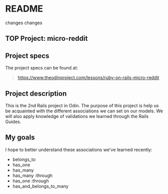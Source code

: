 # README

changes
changes

## TOP Project: micro-reddit

## Project specs
The project specs can be found at:  
> https://www.theodinproject.com/lessons/ruby-on-rails-micro-reddit

## Project description

This is the 2nd Rails project in Odin. The purpose of this project is help us be acquainted with the different associations we can set on our models. We will also apply knowledge of validations we learned through the Rails Guides.

## My goals

I hope to better understand these associations we've learned recently:

- belongs_to
- has_one
- has_many
- has_many :through
- has_one :through
- has_and_belongs_to_many
